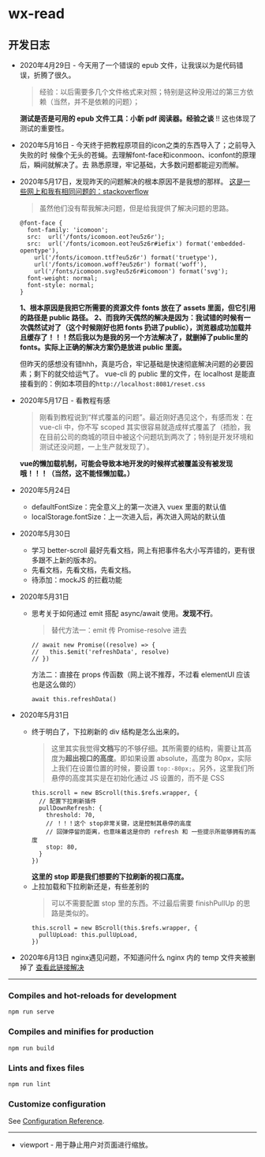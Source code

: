 # wx-read

## 开发日志

- 2020年4月29日 - 今天用了一个错误的 epub 文件，让我误以为是代码错误，折腾了很久。
  > 经验：以后需要多几个文件格式来对照；特别是这种没用过的第三方依赖（当然，并不是依赖的问题）；

  **测试是否是可用的 epub 文件工具：小新 pdf 阅读器。经验之谈**
  !! 这也体现了测试的重要性。
 
- 2020年5月16日 - 今天终于把教程原项目的icon之类的东西导入了；之前导入失败的时
候像个无头的苍蝇。去理解font-face和iconmoon、iconfont的原理后，瞬间就解决了。去
熟悉原理，牢记基础，大多数问题都能迎刃而解。

- 2020年5月17日，发现昨天的问题解决的根本原因不是我想的那样。
  [这是一些网上和我有相同问题的：stackoverflow](https://stackoverflow.com/questions/34133808/webpack-ots-parsing-error-loading-fonts#)
  > 虽然他们没有帮我解决问题，但是给我提供了解决问题的思路。
  ```
  @font-face {
    font-family: 'icomoon';
    src:  url('/fonts/icomoon.eot?eu5z6r');
    src:  url('/fonts/icomoon.eot?eu5z6r#iefix') format('embedded-opentype'),
      url('/fonts/icomoon.ttf?eu5z6r') format('truetype'),
      url('/fonts/icomoon.woff?eu5z6r') format('woff'),
      url('/fonts/icomoon.svg?eu5z6r#icomoon') format('svg');
    font-weight: normal;
    font-style: normal;
  }
  ```
  **1、根本原因是我把它所需要的资源文件 fonts 放在了 assets 里面，但它引用的路径是 public 路径。**
  **2、而我昨天偶然的解决是因为：我试错的时候有一次偶然试对了（这个时候刚好也把 fonts 扔进了public），浏览器成功加载并且缓存了！！！然后我以为是我的另一个方法解决了，就删掉了public里的 fonts。实际上正确的解决方案仍是放进 public 里面。**

  但昨天的感想没有错hhh，真是巧合，牢记基础是快速彻底解决问题的必要因素；剩下的就交给运气了。
  vue-cli 的 public 里的文件，在 localhost 是能直接看到的：例如本项目的`http://localhost:8081/reset.css`

- 2020年5月17日 - 看教程有感
  > 刚看到教程说到“样式覆盖的问题”。最近刚好遇见这个，有感而发：在 vue-cli 中，你不写 scoped 其实很容易就造成样式覆盖了（捂脸，我在目前公司的商城的项目中被这个问题坑到两次了；特别是开发环境和测试还没问题，一上生产就发现了）。

  **vue的懒加载机制，可能会导致本地开发的时候样式被覆盖没有被发现哦！！！（当然，这不能怪懒加载。）**

- 2020年5月24日
  * defaultFontSize：完全意义上的第一次进入 vuex 里面的默认值
  * localStorage.fontSize：上一次进入后，再次进入网站的默认值

- 2020年5月30日
  * 学习 better-scroll 最好先看文档，网上有把事件名大小写弄错的，更有很多跟不上新的版本的。
  * 先看文档，先看文档，先看文档。
  * 待添加：mockJS 的拦截功能

- 2020年5月31日
  * 思考关于如何通过 emit 搭配 async/await 使用。**发现不行**。
    > 替代方法一：emit 传 Promise-resolve 进去
      ```
      // await new Promise((resolve) => {
      //   this.$emit('refreshData', resolve)
      // })
      ```
      方法二：直接在 props 传函数（网上说不推荐，不过看 elementUI 应该也是这么做的）
      ```
      await this.refreshData()
      ```

- 2020年5月31日
  * 终于明白了，下拉刷新的 div 结构是怎么出来的。
    > 这里其实我觉得**文档**写的不够仔细。其所需要的结构，需要让其高度为**超出视口的高度**。即如果设置 absolute，高度为 80px，实际上我们在设置位置的时候，要设置 `top:-80px;`。另外，这里我们所悬停的高度其实是在初始化通过 JS 设置的，而不是 CSS
      ```
      this.scroll = new BScroll(this.$refs.wrapper, {
        // 配置下拉刷新插件
        pullDownRefresh: {
          threshold: 70,
          // ！！！这个 stop非常关键，这是控制其悬停的高度
          // 回弹停留的距离，也意味着这是你的 refresh 和 一些提示所能够拥有的高度
          stop: 80,
        }
      })
      ```
      **这里的 stop 即是我们想要的下拉刷新的视口高度。**
  * 上拉加载和下拉刷新还是，有些差别的
    > 可以不需要配置 stop 里的东西。不过最后需要 finishPullUp 的思路是类似的。
      ```
      this.scroll = new BScroll(this.$refs.wrapper, {
        pullUpLoad: this.pullUpLoad,
      })
      ```

- 2020年6月13日
  nginx遇见问题，不知道问什么 nginx 内的 temp 文件夹被删掉了
  [查看此链接解决](https://blog.csdn.net/loveyour_1314/article/details/88552926)

* * *

### Compiles and hot-reloads for development
```
npm run serve
```

### Compiles and minifies for production
```
npm run build
```

### Lints and fixes files
```
npm run lint
```

### Customize configuration
See [Configuration Reference](https://cli.vuejs.org/config/).

* * *

* viewport - 用于静止用户对页面进行缩放。

